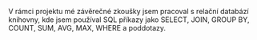 V rámci projektu mé závěrečné zkoušky jsem pracoval s relační databází knihovny, kde jsem používal SQL příkazy jako SELECT, JOIN, GROUP BY, COUNT, SUM, AVG, MAX, WHERE a poddotazy. 
